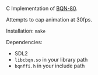 C Implementation of [BQN-80](https://dancek.github.io/bqn-80/).

Attempts to cap animation at 30fps.

Installation: `make`

Dependencies:
- SDL2
- `libcbqn.so` in your library path
- `bqnffi.h` in your include path
